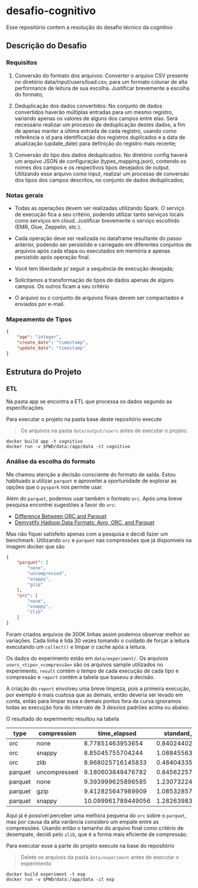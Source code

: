 # desafio-cognitivo

Esse repositório contem a resolução do desafio técnico da cognitivo

## Descrição do Desafio

### Requisitos

1. Conversão do formato dos arquivos: Converter o arquivo CSV presente no diretório data/input/users/load.csv, para um formato colunar de alta performance de leitura de sua escolha. Justificar brevemente a escolha do formato;

2. Deduplicação dos dados convertidos: No conjunto de dados convertidos haverão múltiplas entradas para um mesmo registro, variando apenas os valores de alguns dos campos entre elas. Será necessário realizar um processo de deduplicação destes dados, a fim de apenas manter a última entrada de cada registro, usando como referência o id para identificação dos registros duplicados e a data de atualização (update_date) para definição do registro mais recente;

3. Conversão do tipo dos dados deduplicados: No diretório config haverá um arquivo JSON de configuração (types_mapping.json), contendo os nomes dos campos e os respectivos tipos desejados de output. Utilizando esse arquivo como input, realizar um processo de conversão dos tipos dos campos descritos, no conjunto de dados deduplicados;

### Notas gerais

- Todas as operações devem ser realizadas utilizando Spark. O serviço de execução fica a seu critério, podendo utilizar tanto serviços locais como serviços em cloud. Justificar brevemente o serviço escolhido (EMR, Glue, Zeppelin, etc.).

- Cada operação deve ser realizada no dataframe resultante do passo anterior, podendo ser persistido e carregado em diferentes conjuntos de arquivos após cada etapa ou executados em memória e apenas persistido após operação final.

- Você tem liberdade p/ seguir a sequência de execução desejada;

- Solicitamos a transformação de tipos de dados apenas de alguns campos. Os outros ficam a seu critério

- O arquivo ou o conjunto de arquivos finais devem ser compactados e enviados por e-mail.

### Mapeamento de Tipos

```json
{
    "age": "integer",
    "create_date": "timestamp",
    "update_date": "timestamp"
}
```

## Estrutura do Projeto

### ETL

Na pasta app se encontra a ETL que processa os dados segundo as especificações.

Para executar o projeto na pasta base deste repositório execute

> Os arquivos na pasta `data/output/users` antes de executar o projeto.

``` shell
docker build app -t cognitivo
docker run -v $PWD/data:/app/data -it cognitivo
```

### Análise da escolha do formato

Me chamou atenção a decisão consciente do formato de saída. Estou habituado a utilizar `parquet` e aproveitei a oportunidade de explorar as opções que o `pyspark` nos permite usar.

Além do `parquet`, podemos usar também o formato `orc`. Após uma breve pesquisa encontrei sugestões a favor do `orc`:

- [Difference Between ORC and Parquet](http://www.differencebetween.net/technology/difference-between-orc-and-parquet/)
- [Demystify Hadoop Data Formats: Avro, ORC, and Parquet](https://towardsdatascience.com/demystify-hadoop-data-formats-avro-orc-and-parquet-e428709cf3bb)

Mas não fiquei satisfeito apenas com a pesquisa e decidi fazer um benchmark. Utilizando `orc` e `parquet` nas compressões que já disponíveis na imagem docker que são

```json
{
    "parquet": [
        "none",
        "uncompressed",
        "snappy",
        "gzip"
    ],
    "orc": [
        "none",
        "snappy",
        "zlib"
    ]
}
```

Foram criados arquivos de 300K linhas assim podemos observar melhor as variações. Cada linha é lida 30 vezes tomando o cuidado de forçar a leitura executando um `collect()` e limpar o cache após a leitura.

Os dados do experimento estão em `data/experiment/`. Os arquivos `users_<tipo>_<compressão>` são os arquivos sample utilizados no experimento, `result` contém o tempo de cada execução de cada tipo e compressão e `report` contém a tabela que baseou a decisão.

A criação do `report` envolveu uma breve limpeza, pois a primeira execução, por exemplo é mais custosa que as demais, então deveria ser levado em conta, então para limpar essa e demais pontos fora da curva ignoramos todas as execução fora do intervalo de 3 desvios padrões acima ou abaixo.

O resultado do experimento resultou na tabela

type|compression|time_elapsed|standard_deviation
---|---|---|---
orc|none|8.77851463953654|0.8402440211238561
orc|snappy|8.85045755704244|1.0884556388199642
orc|zlib|8.968025716145833|0.48404335095887663
parquet|uncompressed|9.180603849476782|0.8456225759714966
parquet|none|9.393999625896585|1.2307322471812945
parquet|gzip|9.412825647989909|1.0853285779483361
parquet|snappy|10.099961789449056|1.282639834215839

Aqui já é possível perceber uma melhora pequena do `orc` sobre o `parquet`, mas por causa da alta variância considero um empate entre as compressões. Usando então o tamanho do arquivo final como critério de desempate, decidi pelo `zlib`, que é a forma mais eficiente de compressão.

Para executar esse a parte do projeto execute na base do repositório

> Delete os arquivos da pasta `data/experiment` antes de executar o experimento

``` shell
docker build experiment -t exp
docker run -v $PWD/data:/app/data -it exp
```

